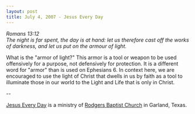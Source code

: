 ```yaml
---
layout: post
title: July 4, 2007 - Jesus Every Day
---
```


_Romans 13:12  
The night is far spent, the day is at hand: let us therefore cast
off the works of darkness, and let us put on the armour of light._

What is the "armor of light?" This armor is a tool or weapon to be
used offensively for a purpose, not defensively for protection. It is
a different word for "armor" than is used on Ephesians 6. In context
here, we are encouraged to use the light of Christ that dwells in us
by faith as a tool to illuminate those in our world to the Light and
Life that is only in Christ.

 --

<a href=http://jesuseveryday.net>Jesus Every Day</a> is a ministry of <a href=http://rodgersbaptist.net>Rodgers Baptist Church</a> in Garland, Texas.
